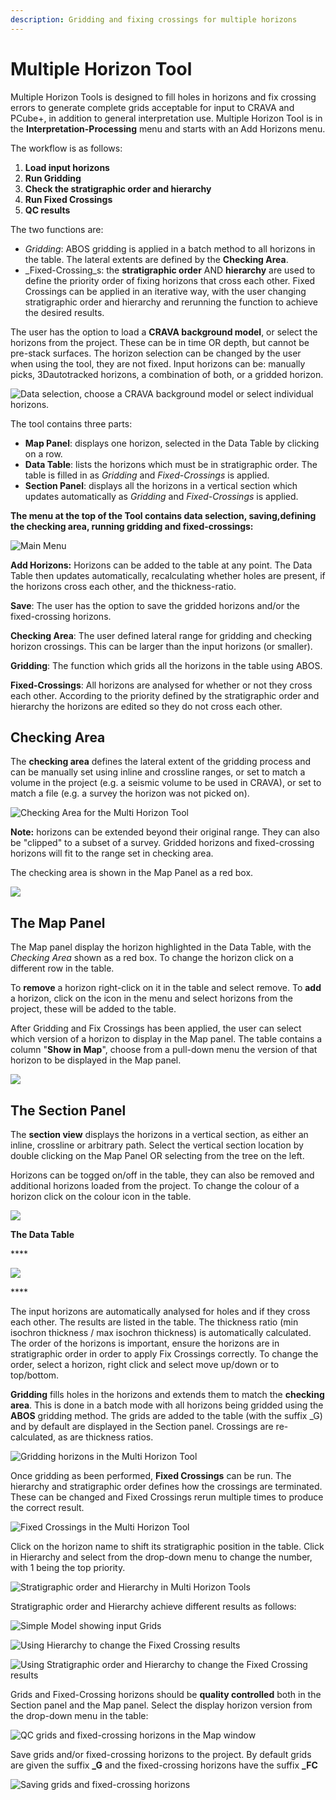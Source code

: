 ```yaml
---
description: Gridding and fixing crossings for multiple horizons
---
```


# Multiple Horizon Tool

Multiple Horizon Tools is designed to fill holes in horizons and fix crossing errors to generate complete grids acceptable for input to CRAVA and PCube+, in addition to general interpretation use. Multiple Horizon Tool is in the **Interpretation-Processing** menu and starts with an Add Horizons menu. 

The workflow is as follows:

1. **Load input horizons**
2. **Run Gridding**
3. **Check the stratigraphic order and hierarchy**
4. **Run Fixed Crossings**
5. **QC results**

The two functions are: 

* _Gridding_: ABOS gridding is applied in a batch method to all horizons in the table. The lateral extents are defined by the **Checking Area**.
* _Fixed-Crossing_s: the **stratigraphic order** AND **hierarchy** are used to define the priority order of fixing horizons that cross each other. Fixed Crossings can be applied in an iterative way, with the user changing stratigraphic order and hierarchy and rerunning the function to achieve the desired results.

The user has the option to load a **CRAVA background model**, or select the horizons from the project. These can be in time OR depth, but cannot be pre-stack surfaces.  The  horizon selection can be changed by the user when using the tool, they are not fixed. Input horizons can be: manually picks, 3Dautotracked horizons, a combination of both, or a gridded horizon. 

![Data selection, choose a CRAVA background model or select individual horizons.](../../.gitbook/assets/mhtool_00.jpg)

The tool contains three parts:

* **Map Panel**: displays one horizon, selected in the Data Table by clicking on a row.
* **Data Table**: lists the horizons which must be in stratigraphic order. The table is filled in as _Gridding_ and _Fixed-Crossings_ is applied. 
* **Section Panel**: displays all the horizons in a vertical section which updates automatically as _Gridding_ and _Fixed-Crossings_ is applied.

**The menu at the top of the Tool contains data selection, saving,defining the checking area, running gridding and fixed-crossings:**

![Main Menu](../../.gitbook/assets/mhtool_menu_02.jpg)

**Add Horizons:** Horizons can be added to the table at any point. The Data Table then updates automatically, recalculating whether holes are present, if the horizons cross each other, and the thickness-ratio.

**Save**: The user has the option to save the gridded horizons and/or the fixed-crossing horizons.

**Checking Area**: The user defined lateral range for gridding and checking horizon crossings. This can be larger than the input horizons \(or smaller\).

**Gridding**: The function which grids all the horizons in the table using ABOS.

**Fixed-Crossings**: All horizons are analysed for whether or not they cross each other. According to the priority defined by the stratigraphic order and hierarchy the horizons are edited so they do not cross each other.

## Checking Area

The **checking area** defines the lateral extent of the gridding process and can be manually set using inline and crossline ranges, or set to match a volume in the project \(e.g. a seismic volume to be used in CRAVA\), or set to match a file \(e.g. a survey the horizon was not picked on\).

![Checking Area for the Multi Horizon Tool](../../.gitbook/assets/image%20%2867%29.png)

**Note:** horizons can be extended beyond their original range. They can also be "clipped" to a subset of a survey. Gridded horizons and fixed-crossing horizons will fit to the range set in checking area.

The checking area is shown in the Map Panel as a red box.

![](../../.gitbook/assets/mhtool_00_checkingarea.jpg)

## **The Map Panel**

The Map panel display the horizon highlighted in the Data Table, with the _Checking Area_ shown as a red box. To change the horizon click on a different row in the table. 

To **remove** a horizon right-click on it in the table and select remove. To **add** a horizon, click on the icon in the menu and select horizons from the project, these will be added to the table.

After Gridding and Fix Crossings has been applied, the user can select which version of a horizon to display in the Map panel. The table contains a column "**Show in Map**", choose from a pull-down menu the version of that horizon to be displayed in the Map panel.

![](../../.gitbook/assets/mhtool_01_map.jpg)

## **The Section Panel**

The **section view** displays the horizons in a vertical section, as either an inline, crossline or arbitrary path. Select the vertical section location by double clicking on the Map Panel OR selecting from the tree on the left.

Horizons can be togged on/off in the table, they can also be removed and additional horizons loaded from the project. To change the colour of a horizon click on the colour icon in the table.

![](../../.gitbook/assets/mhtool_section_03.jpg)

**The Data Table**

\*\*\*\*

![](../../.gitbook/assets/mhtool_01_data.jpg)

\*\*\*\*

The input horizons are automatically analysed for holes and if they cross each other. The results are listed in the table. The thickness ratio \(min isochron thickness / max isochron thickness\) is automatically calculated. The order of the horizons is important, ensure the horizons are in stratigraphic order in order to apply Fix Crossings correctly. To change the order, select a horizon, right click and select move up/down or to top/bottom.

**Gridding** fills holes in the horizons and extends them to match the **checking area**. This is done in a batch mode with all horizons being gridded using the **ABOS** gridding method. The grids are added to the table \(with the suffix \_G\) and by default are displayed in the Section panel. Crossings are re-calculated, as are thickness ratios.

![Gridding horizons in the Multi Horizon Tool](../../.gitbook/assets/mhtool_gridding_04.jpg)

Once gridding as been performed, **Fixed Crossings** can be run. The hierarchy and stratigraphic order defines how the crossings are terminated. These can be changed and Fixed Crossings rerun multiple times to produce the correct result.

![Fixed Crossings in the Multi Horizon Tool](../../.gitbook/assets/mhtool_fc_05.jpg)

Click on the horizon name to shift its stratigraphic position in the table. Click in Hierarchy and select from the drop-down menu to change the number, with 1 being the top priority.

![Stratigraphic order and Hierarchy in Multi Horizon Tools](../../.gitbook/assets/mhtool_fctable_06.jpg)

Stratigraphic order and Hierarchy achieve different results as follows:

![Simple Model showing input Grids](../../.gitbook/assets/mhtool_fc_model1_07.jpg)

![Using Hierarchy to change the Fixed Crossing results](../../.gitbook/assets/mhtool_fc_model1_08.jpg)

![Using Stratigraphic order and Hierarchy to change the Fixed Crossing results ](../../.gitbook/assets/mhtool_fc_model1_09.jpg)

Grids and Fixed-Crossing horizons should be **quality controlled** both in the Section panel and the Map panel. Select the display horizon version from the drop-down menu in the table:

![QC grids and fixed-crossing horizons in the Map window](../../.gitbook/assets/mhtoolqc_maps_10.jpg)

Save grids and/or fixed-crossing horizons to the project. By default grids are given the suffix **\_G** and the fixed-crossing horizons have the suffix **\_FC**

![Saving grids and fixed-crossing horizons](../../.gitbook/assets/image%20%2845%29.png)


